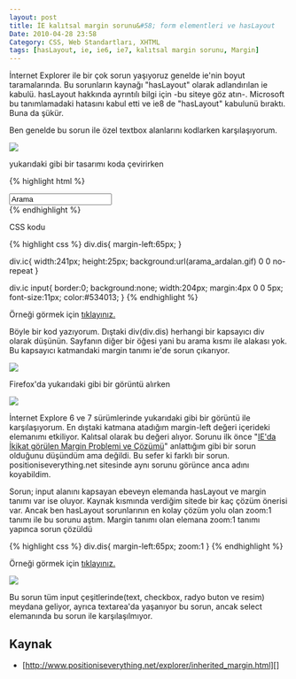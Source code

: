 ```yaml
---
layout: post
title: İE kalıtsal margin sorunu&#58; form elementleri ve hasLayout
Date: 2010-04-28 23:58
Category: CSS, Web Standartları, XHTML
tags: [hasLayout, ie, ie6, ie7, kalıtsal margin sorunu, Margin]
---
```


İnternet Explorer ile bir çok sorun yaşıyoruz genelde ie'nin boyut
taramalarında. Bu sorunların kaynağı "hasLayout" olarak adlandırılan ie
kabulü. hasLayout hakkında ayrıntılı bilgi için -bu siteye göz atın-.
Microsoft bu tanımlamadaki hatasını kabul etti ve ie8 de "hasLayout"
kabulunü bıraktı. Buna da şükür.

Ben genelde bu sorun ile özel textbox alanlarını kodlarken
karşılaşıyorum.

![][100]

yukarıdaki gibi bir tasarımı koda çevirirken

{% highlight html %}
<div class="dis">
    <div class="ic"><input type="text" value="Arama" /></div>
</div>
{% endhighlight %}


CSS kodu

{% highlight css %}
div.dis{
	margin-left:65px;
}

div.ic{
    width:241px;
    height:25px;
    background:url(arama_ardalan.gif) 0 0 no-repeat
}

div.ic input{
    border:0;
    background:none;
    width:204px;
    margin:4px 0 0 5px;
    font-size:11px;
    color:#534013;
}
{% endhighlight %}

Örneği görmek için [tıklayınız.][]

Böyle bir kod yazıyorum. Dıştaki div(div.dis) herhangi bir kapsayıcı div
olarak düşünün. Sayfanın diğer bir öğesi yani bu arama kısmı ile alakası
yok. Bu kapsayıcı katmandaki margin tanımı ie'de sorun çıkarıyor.

![][1]

Firefox'da yukarıdaki gibi bir görüntü alırken

![][2]

İnternet Explore 6 ve 7 sürümlerinde yukarıdaki gibi bir görüntü ile
karşılaşıyorum. En dıştaki katmana atadığım margin-left değeri içerideki
elemanımı etkiliyor. Kalıtsal olarak bu değeri alıyor. Sorunu ilk önce
"[IE'da İkikat görülen Margin Problemi ve Çözümü][]" anlattığım gibi bir
sorun olduğunu düşündüm ama değildi. Bu sefer ki farklı bir sorun.
positioniseverything.net sitesinde aynı sorunu görünce anca adını
koyabildim.

Sorun; input alanını kapsayan ebeveyn elemanda hasLayout ve margin
tanımı var ise oluyor. Kaynak kısmında verdiğim sitede bir kaç çözüm
önerisi var. Ancak ben hasLayout sorunlarının en kolay çözüm yolu olan
zoom:1 tanımı ile bu sorunu aştım. Margin tanımı olan elemana zoom:1
tanımı yapınca sorun çözüldü

{% highlight css %}
div.dis{
	margin-left:65px;
	zoom:1
}
{% endhighlight %}


Örneği görmek için [tıklayınız.][3]

![][4]

Bu sorun tüm input çeşitlerinde(text, checkbox, radyo buton ve resim)
meydana geliyor, ayrıca textarea'da yaşanıyor bu sorun, ancak select
elemanında bu sorun ile karşılaşılmıyor.

## Kaynak

-   [http://www.positioniseverything.net/explorer/inherited_margin.html][]

  [100]: /images/arama_ardalan1.gif
  [tıklayınız.]: /dokumanlar/margin_inherit_form/inherit_margin_form_orn.html
  [1]: /images/margin_inherit_ff.gif
  [2]: /images/margin_inherit_ie.gif
  [IE'da İkikat görülen Margin Problemi ve Çözümü]: http://www.fatihhayrioglu.com/ieda-ikikat-gorulen-margin-problemi-ve-cozumu/
  [3]: /dokumanlar/margin_inherit_form/inherit_margin_form_ornc.html
  [4]: /images/margin_inherit_ie_c.gif
  [http://www.positioniseverything.net/explorer/inherited_margin.html]: http://www.positioniseverything.net/explorer/inherited_margin.html
